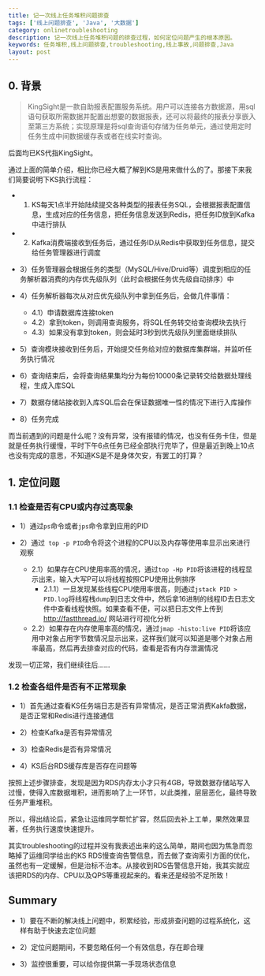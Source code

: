 ```yaml
---
title: 记一次线上任务堆积问题排查
tags: ['线上问题排查', 'Java', '大数据']
category: onlinetroubleshooting
description: 记一次线上任务堆积问题的排查过程，如何定位问题产生的根本原因。
keywords: 任务堆积,线上问题排查,troubleshooting,线上事故,问题排查,Java
layout: post
---
```


## 0. 背景

> KingSight是一款自助报表配置服务系统。用户可以连接各方数据源，用sql语句获取所需数据并配置出想要的数据报表，还可以将最终的报表分享嵌入至第三方系统；实现原理是将sql查询语句存储为任务单元，通过使用定时任务生成中间数据缓存表或者在线实时查询。

后面均已KS代指KingSight。

通过上面的简单介绍，相比你已经大概了解到KS是用来做什么的了。那接下来我们简要说明下KS执行流程：

- 1) KS每天1点半开始陆续提交各种类型的报表任务SQL，会根据报表配置信息，生成对应的任务信息，把任务信息发送到Redis，把任务ID放到Kafka中进行排队

- 2) Kafka消费端接收到任务后，通过任务ID从Redis中获取到任务信息，提交给任务管理器进行调度

- 3）任务管理器会根据任务的类型（MySQL/Hive/Druid等）调度到相应的任务解析器消费的内存优先级队列（此时会根据任务优先级自动排序）中

- 4）任务解析器每次从对应优先级队列中拿到任务后，会做几件事情：
  - 4.1）申请数据库连接token
  - 4.2）拿到token，则调用查询服务，将SQL任务转交给查询模块去执行
  - 4.3）如果没有拿到token，则会延时3秒到优先级队列里面继续排队

- 5）查询模块接收到任务后，开始提交任务给对应的数据库集群端，并监听任务执行情况

- 6）查询结束后，会将查询结果集均分为每份10000条记录转交给数据处理线程，生成入库SQL

- 7）数据存储站接收到入库SQL后会在保证数据唯一性的情况下进行入库操作

- 8）任务完成

而当前遇到的问题是什么呢？没有异常，没有报错的情况，也没有任务卡住，但是就是任务执行缓慢，平时下午6点任务已经全部执行完毕了，但是最近到晚上10点也没有完成的意思，不知道KS是不是身体欠安，有罢工的打算？

## 1. 定位问题

### 1.1 检查是否有CPU或内存过高现象

- 1）通过``` ps ```命令或者``` jps ```命令拿到应用的PID

- 2）通过``` top -p PID```命令将这个进程的CPU以及内存等使用率显示出来进行观察
  - 2.1）如果存在CPU使用率高的情况，通过``` top -Hp PID ```将该进程的线程显示出来，输入大写P可以将线程按照CPU使用比例排序
    - 2.1.1）一旦发现某些线程CPU使用率很高，则通过``` jstack PID > PID.log ```将线程栈``` dump ```到日志文件中，然后拿16进制的线程ID去日志文件中查看线程快照。如果查看不便，可以把日志文件上传到 <a style="color:red;" href="http://fastthread.io/" target="_blank">http://fastthread.io/</a> 网站进行可视化分析
  - 2.2）如果存在内存使用率高的情况，通过``` jmap -histo:live PID ```将该应用中对象占用字节数情况显示出来，这样我们就可以知道是哪个对象占用率最高，然后再去排查对应的代码，查看是否有内存泄漏情况

发现一切正常，我们继续往后......

### 1.2 检查各组件是否有不正常现象

- 1）首先通过查看KS任务端日志是否有异常情况，是否正常消费Kakfa数据，是否正常和Redis进行连接通信

- 2）检查Kafka是否有异常情况

- 3）检查Redis是否有异常情况

- 4）KS后台RDS缓存库是否存在问题等

按照上述步骤排查，发现是因为RDS内存太小才只有4GB，导致数据存储站写入过慢，使得入库数据堆积，进而影响了上一环节，以此类推，层层恶化，最终导致任务严重堆积。

所以，得出结论后，紧急让运维同学帮忙扩容，然后回去补上工单，果然效果显著，任务执行速度快速提升。

其实troubleshooting的过程并没有我表述出来的这么简单，期间也因为焦急而忽略掉了运维同学给出的KS RDS慢查询告警信息，而去做了查询索引方面的优化，虽然也有一定缓解，但是治标不治本。从接收到RDS告警信息开始，我其实就应该把RDS的内存、CPU以及QPS等重视起来的。看来还是经验不足所致！

## Summary

- 1）要在不断的解决线上问题中，积累经验，形成排查问题的过程系统化，这样有助于快速去定位问题

- 2）定位问题期间，不要忽略任何一个有效信息，存在即合理

- 3）监控很重要，可以给你提供第一手现场状态信息
